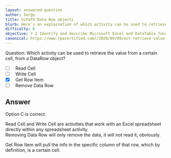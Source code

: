 ```yaml
---
layout: answered-question
author: Serge
title: UiPath Data Row objects
blurb: Here's an explaination of which activity can be used to retrieve the value from a certain cell through a DataRow object.
difficulty: 6
objective: 7.2 Identify and describe Microsoft Excel and DataTable functions, and how Excel activities are used for data manipulation
canonical: https://www.rpacertified.com//2020/09/09/act-retrieve-value-of-a-cell.html
---
```


Question:  Which activity can be used to retrieve the value from a certain cell, from a DataRow object?

 - [ ] &nbsp;  Read Cell
 - [ ] &nbsp;  Write Cell
 - [X] &nbsp;  Get Row Item
 - [ ] &nbsp;  Remove Data Row

## Answer

Option C is correct.

Read Cell and Write Cell are activities that work with an Excel spreadsheet directly within any spreadsheet activity.  
Removing Data Row will only remove the data, it will not read it, obviously.  

Get Row Item will pull the info in the specific column of that row, which by definition, is a certain cell.
